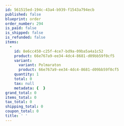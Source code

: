 ```yaml
---
id: 561515ed-194c-43a4-b939-f1543a794ecb
published: false
blueprint: order
order_number: 294
is_paid: false
is_shipped: false
is_refunded: false
items:
  -
    id: 8e6cc450-c25f-4ce7-bd9a-09ba5a4a1c52
    product: 66e767a9-ee34-4dc4-8681-d09bb59f0cf5
    variant:
      variant: Polmaraton
      product: 66e767a9-ee34-4dc4-8681-d09bb59f0cf5
    quantity: 1
    total: 0
    tax: null
    metadata: {  }
grand_total: 0
items_total: 0
tax_total: 0
shipping_total: 0
coupon_total: 0
title: ' '
---
```

